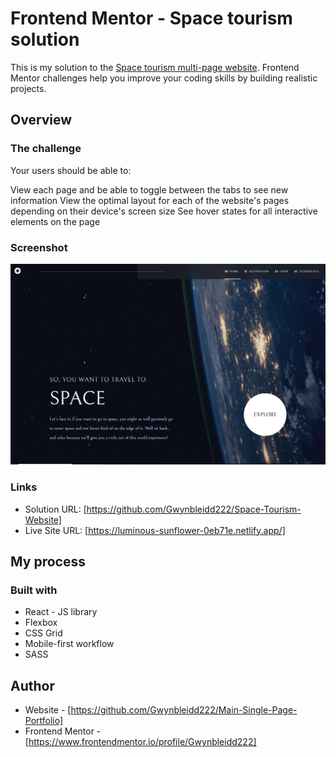 # Frontend Mentor -  Space tourism solution

This is my solution to the [Space tourism multi-page website](https://github.com/Gwynbleidd222/Space-Tourism-Website). Frontend Mentor challenges help you improve your coding skills by building realistic projects. 


## Overview

### The challenge

Your users should be able to:

View each page and be able to toggle between the tabs to see new information
View the optimal layout for each of the website's pages depending on their device's screen size
See hover states for all interactive elements on the page

### Screenshot

![](Screenshot_3.jpg)


### Links

- Solution URL: [https://github.com/Gwynbleidd222/Space-Tourism-Website]
- Live Site URL: [https://luminous-sunflower-0eb71e.netlify.app/]

## My process

### Built with

- React - JS library
- Flexbox
- CSS Grid
- Mobile-first workflow
- SASS


## Author

- Website - [https://github.com/Gwynbleidd222/Main-Single-Page-Portfolio]
- Frontend Mentor - [https://www.frontendmentor.io/profile/Gwynbleidd222]
